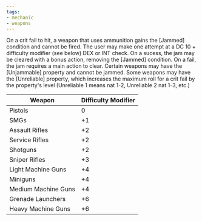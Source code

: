 ```yaml
---
tags:
- mechanic
- weapons
---
```

On a crit fail to hit, a weapon that uses ammunition gains the [Jammed] condition and cannot be fired. The user may make one attempt at a DC 10 + difficulty modifier (see below) DEX or INT check. On a sucess, the jam may be cleared with a bonus action, removing the [Jammed] condition. On a fail, the jam requires a main action to clear. 
Certain weapons may have the [Unjammable] property and cannot be jammed. Some weapons may have the [Unreliable] property, which increases the maximum roll for a crit fail by the property's level (Unreliable 1 means nat 1-2, Unreliable 2 nat 1-3, etc.)

| Weapon | Difficulty Modifier |
| --- | --- |
| Pistols | 0 |
| SMGs | +1 |
| Assault Rifles | +2 |
| Service Rifles | +2 |
| Shotguns | +2 |
| Sniper Rifles | +3 |
| Light Machine Guns | +4 |
| Miniguns | +4 |
| Medium Machine Guns | +4 |
| Grenade Launchers | +6 |
| Heavy Machine Guns | +6 |
